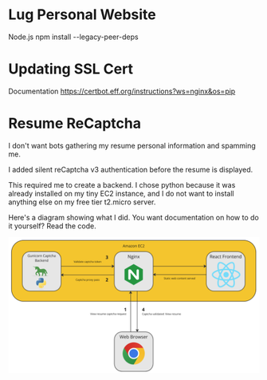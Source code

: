# Lug Personal Website
Node.js
npm install --legacy-peer-deps

# Updating SSL Cert
Documentation
https://certbot.eff.org/instructions?ws=nginx&os=pip

# Resume ReCaptcha
I don't want bots gathering my resume personal information and spamming me.

I added silent reCaptcha v3 authentication before the resume is displayed.

This required me to create a backend. I chose python because it was already installed on my tiny EC2 instance,
and I do not want to install anything else on my free tier t2.micro server.

Here's a diagram showing what I did. You want documentation on how to do it yourself? Read the code.

![View Resume reCaptcha Diagram](assets/recaptcha_diagram.png)
